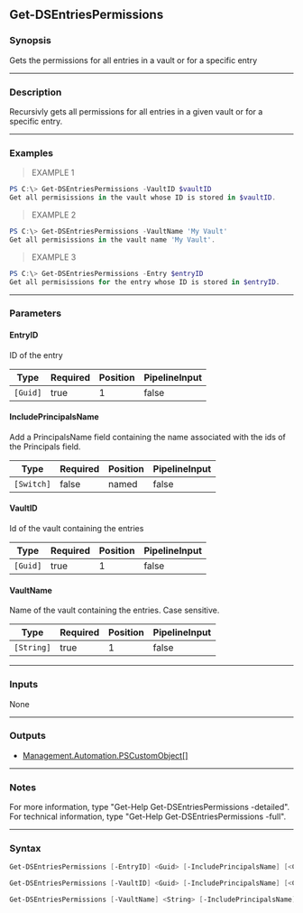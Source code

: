 Get-DSEntriesPermissions
------------------------

### Synopsis
Gets the permissions for all entries in a vault or for a specific entry

---

### Description

Recursivly gets all permissions for all entries in a given vault or for a specific entry.

---

### Examples
> EXAMPLE 1

```PowerShell
PS C:\> Get-DSEntriesPermissions -VaultID $vaultID
Get all permisissions in the vault whose ID is stored in $vaultID.
```
> EXAMPLE 2

```PowerShell
PS C:\> Get-DSEntriesPermissions -VaultName 'My Vault'
Get all permisissions in the vault name 'My Vault'.
```
> EXAMPLE 3

```PowerShell
PS C:\> Get-DSEntriesPermissions -Entry $entryID
Get all permisissions for the entry whose ID is stored in $entryID.
```

---

### Parameters
#### **EntryID**
ID of the entry

|Type    |Required|Position|PipelineInput|
|--------|--------|--------|-------------|
|`[Guid]`|true    |1       |false        |

#### **IncludePrincipalsName**
Add a PrincipalsName field containing the name associated with the ids of the Principals field.

|Type      |Required|Position|PipelineInput|
|----------|--------|--------|-------------|
|`[Switch]`|false   |named   |false        |

#### **VaultID**
Id of the vault containing the entries

|Type    |Required|Position|PipelineInput|
|--------|--------|--------|-------------|
|`[Guid]`|true    |1       |false        |

#### **VaultName**
Name of the vault containing the entries. Case sensitive.

|Type      |Required|Position|PipelineInput|
|----------|--------|--------|-------------|
|`[String]`|true    |1       |false        |

---

### Inputs
None

---

### Outputs
* [Management.Automation.PSCustomObject[]](https://learn.microsoft.com/en-us/dotnet/api/System.Management.Automation.PSCustomObject[])

---

### Notes
For more information, type "Get-Help Get-DSEntriesPermissions -detailed". For technical information, type "Get-Help Get-DSEntriesPermissions -full".

---

### Syntax
```PowerShell
Get-DSEntriesPermissions [-EntryID] <Guid> [-IncludePrincipalsName] [<CommonParameters>]
```
```PowerShell
Get-DSEntriesPermissions [-VaultID] <Guid> [-IncludePrincipalsName] [<CommonParameters>]
```
```PowerShell
Get-DSEntriesPermissions [-VaultName] <String> [-IncludePrincipalsName] [<CommonParameters>]
```
